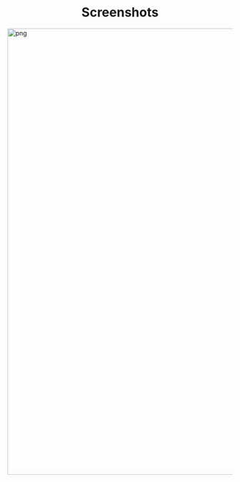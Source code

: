 <h1 align="center">Screenshots</h1>
<img align="center" src="https://user-images.githubusercontent.com/76121581/194276519-adb547cf-8e0f-47ac-8957-d3bb34018198.gif" alt="png" width="1000"/>

